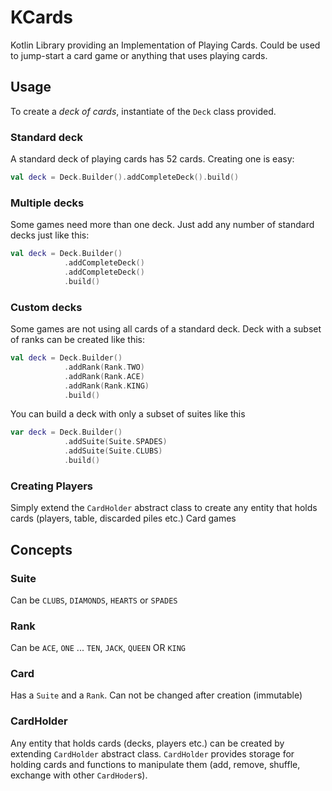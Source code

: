 # KCards
Kotlin Library providing an Implementation of  Playing Cards. Could be used to jump-start a card game or anything that uses playing cards.

## Usage

To create a *deck of cards*, instantiate of the `Deck` class provided. 

### Standard deck
A standard deck of playing cards has 52 cards. Creating one is easy:
```kotlin
val deck = Deck.Builder().addCompleteDeck().build()
```
### Multiple decks
Some games need more than one deck. Just add any number of standard decks just like this:
```kotlin
val deck = Deck.Builder()
            .addCompleteDeck()
            .addCompleteDeck()
            .build()
```
### Custom decks
Some games are not using all cards of a standard deck.
Deck with a subset of ranks can be created like this:
```kotlin
val deck = Deck.Builder()
            .addRank(Rank.TWO)
            .addRank(Rank.ACE)
            .addRank(Rank.KING)
            .build()
```
You can build a deck with only a subset of suites like this
```kotlin
var deck = Deck.Builder()
            .addSuite(Suite.SPADES)
            .addSuite(Suite.CLUBS)
            .build()
```
### Creating Players
Simply extend the `CardHolder` abstract class to create any entity that holds cards (players, table, discarded piles etc.)
Card games 

## Concepts 

### Suite
Can be `CLUBS`, `DIAMONDS`, `HEARTS` or `SPADES`

### Rank
Can be `ACE`, `ONE` ... `TEN`, `JACK`, `QUEEN` OR `KING`

### Card
Has a `Suite` and a `Rank`. Can not be changed after creation (immutable)

### CardHolder 
Any entity that holds cards (decks, players etc.) can be created by extending `CardHolder` abstract class.
`CardHolder` provides storage for holding cards and functions to manipulate them (add, remove, shuffle, exchange with other `CardHoder`s). 

